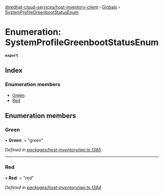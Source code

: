 [@redhat-cloud-services/host-inventory-client](../README.md) › [Globals](../globals.md) › [SystemProfileGreenbootStatusEnum](systemprofilegreenbootstatusenum.md)

# Enumeration: SystemProfileGreenbootStatusEnum

**`export`** 

## Index

### Enumeration members

* [Green](systemprofilegreenbootstatusenum.md#green)
* [Red](systemprofilegreenbootstatusenum.md#red)

## Enumeration members

###  Green

• **Green**: = "green"

*Defined in [packages/host-inventory/api.ts:1385](https://github.com/RedHatInsights/javascript-clients/blob/master/packages/host-inventory/api.ts#L1385)*

___

###  Red

• **Red**: = "red"

*Defined in [packages/host-inventory/api.ts:1384](https://github.com/RedHatInsights/javascript-clients/blob/master/packages/host-inventory/api.ts#L1384)*
